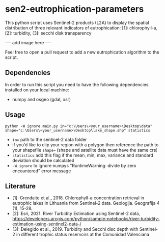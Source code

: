 # sen2-eutrophication-parameters
This python script uses Sentinel-2 products (L2A) to display the spatial distribution of three
relevant indicators of eutrophication: [1]: chlorophyll-a, [2]: turbidity, [3]: secchi disk transparency

--- add image here ---

Feel free to open a pull request to add a new eutrophication algorithm to the script.

## Dependencies

In order to run this script you need to have the following dependencies installed on your local machine:
- numpy and osgeo (gdal, osr)

## Usage

```shell
python -W ignore main.py in="c:\Users\<your_username>\Desktop\data" shape="c:\Users\<your_username>\Desktop\lake_shape.shp" statistics
```
  * `in=` path to the sentinel-2 data folder
  * if you'd like to clip your region with a polygon then reference the path to your shapefile `shape=` (shape and satellite data must have the same crs)
  * `statistics` add this flag if the mean, min, max, variance and standard deviation should be calculated
  * `-W ignore` to ignore numpys "RuntimeWarning: divide by zero encountered" error message

## Literature

- [1]: Grendaite et al., 2018. Chlorophyll-a concentration retrieval in eutrophic lakes in Lithuania from Sentinel-2 data. Geologija. Geografija 4 (1), 15-28.
- [2]: Esri, 2021. River Turbidity Estimation using Sentinel-2 data, https://developers.arcgis.com/python/sample-notebooks/river-turbidity-estimation-using-sentinel2-data-/
- [3]: Delegido et al., 2019. Turbidity and Secchi disc depth with Sentinel-2 in different trophic status reservoirs at the 
Comunidad Valenciana

